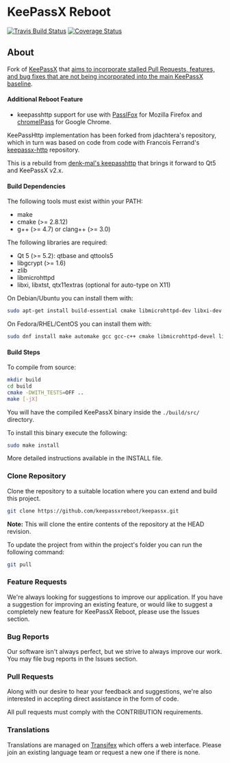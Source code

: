 # KeePassX Reboot

[![Travis Build Status](https://travis-ci.org/keepassxreboot/keepassx.svg?branch=develop)](https://travis-ci.org/keepassxreboot/keepassx)  [![Coverage Status](https://coveralls.io/repos/github/keepassxreboot/keepassx/badge.svg?branch=develop)](https://coveralls.io/github/keepassxreboot/keepassx?branch=develop)

## About

Fork of [KeePassX](https://www.keepassx.org/) that [aims to incorporate stalled Pull Requests, features, and bug fixes that are not being incorporated into the main KeePassX baseline](https://github.com/keepassxreboot/keepassx/issues/43).


#### Additional Reboot Feature
 - keepasshttp support for use with [PassIFox](https://addons.mozilla.org/en-us/firefox/addon/passifox/) for Mozilla Firefox and [chromeIPass](https://chrome.google.com/webstore/detail/chromeipass/ompiailgknfdndiefoaoiligalphfdae) for Google Chrome.

KeePassHttp implementation has been forked from jdachtera's repository, which in turn was based on code from code with Francois Ferrand's [keepassx-http](https://gitorious.org/keepassx/keepassx-http/source/master) repository.

This is a rebuild from [denk-mal's keepasshttp](https://github.com/denk-mal/keepassx.git) that brings it forward to Qt5 and KeePassX v2.x.


#### Build Dependencies

The following tools must exist within your PATH:

* make
* cmake (>= 2.8.12)
* g++ (>= 4.7) or clang++ (>= 3.0)

The following libraries are required:

* Qt 5 (>= 5.2): qtbase and qttools5
* libgcrypt (>= 1.6)
* zlib
* libmicrohttpd
* libxi, libxtst, qtx11extras (optional for auto-type on X11)

On Debian/Ubuntu you can install them with:

```bash
sudo apt-get install build-essential cmake libmicrohttpd-dev libxi-dev libxtst-dev qtbase5-dev libqt5x11extras5-dev qttools5-dev qttools5-dev-tools libgcrypt20-dev zlib1g-dev
```

On Fedora/RHEL/CentOS you can install them with:

```bash
sudo dnf install make automake gcc gcc-c++ cmake libmicrohttpd-devel libXi-devel libXtst-devel qt5-qtbase-devel qt5-qtx11extras qt5-qttools libgcrypt-devel zlib-devel
```

#### Build Steps

To compile from source:

```bash
mkdir build
cd build
cmake -DWITH_TESTS=OFF ..
make [-jX]
```

You will have the compiled KeePassX binary inside the `./build/src/` directory.

To install this binary execute the following:

```bash
sudo make install
```

More detailed instructions available in the INSTALL file.

### Clone Repository

Clone the repository to a suitable location where you can extend and build this project.

```bash
git clone https://github.com/keepassxreboot/keepassx.git
```

**Note:** This will clone the entire contents of the repository at the HEAD revision.

To update the project from within the project's folder you can run the following command:

```bash
git pull
```

### Feature Requests

We're always looking for suggestions to improve our application. If you have a suggestion for improving an existing feature,
or would like to suggest a completely new feature for KeePassX Reboot, please use the Issues section.

### Bug Reports

Our software isn't always perfect, but we strive to always improve our work. You may file bug reports in the Issues section.

### Pull Requests

Along with our desire to hear your feedback and suggestions, we're also interested in accepting direct assistance in the form of code.

All pull requests must comply with the CONTRIBUTION requirements.

### Translations

Translations are managed on [Transifex](https://www.transifex.com/keepassx-reboot/keepassx-reboot/) which offers a web interface.
Please join an existing language team or request a new one if there is none.
